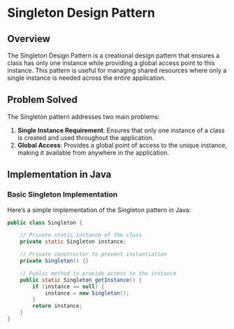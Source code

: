 # Singleton Design Pattern

## Overview

The Singleton Design Pattern is a creational design pattern that ensures a class has only one instance while providing a global access point to this instance. This pattern is useful for managing shared resources where only a single instance is needed across the entire application.

## Problem Solved

The Singleton pattern addresses two main problems:

1. **Single Instance Requirement**: Ensures that only one instance of a class is created and used throughout the application.
2. **Global Access**: Provides a global point of access to the unique instance, making it available from anywhere in the application.

## Implementation in Java

### Basic Singleton Implementation

Here’s a simple implementation of the Singleton pattern in Java:

```java
public class Singleton {

    // Private static instance of the class
    private static Singleton instance;

    // Private constructor to prevent instantiation
    private Singleton() {}

    // Public method to provide access to the instance
    public static Singleton getInstance() {
        if (instance == null) {
            instance = new Singleton();
        }
        return instance;
    }
}
```